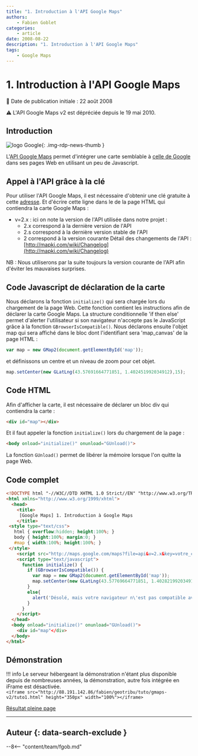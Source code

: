 ```yaml
---
title: "1. Introduction à l'API Google Maps"
authors:
    - Fabien Goblet
categories:
    - article
date: 2008-08-22
description: "1. Introduction à l'API Google Maps"
tags:
    - Google Maps
---
```


# 1. Introduction à l'API Google Maps

:calendar: Date de publication initiale : 22 août 2008

:warning: L'API Google Maps v2 est dépréciée depuis le 19 mai 2010.

## Introduction

![logo Google](https://cdn.geotribu.fr/img/logos-icones/entreprises_association/google/google.webp "logo Google"){: .img-rdp-news-thumb }

L'[API Google Maps](http://code.google.com/intl/fr/apis/maps/) permet d'intégrer une carte semblable à [celle de Google](http://maps.google.fr/maps?hl=fr&tab=wl) dans ses pages Web en utilisant un peu de Javascript.

## Appel à l'API grâce à la clé

Pour utiliser l'API Google Maps, il est nécessaire d'obtenir une clé gratuite à cette [adresse](http://code.google.com/intl/fr/apis/maps/signup.html). Et d'écrire cette ligne dans le de la page HTML qui contiendra la carte Google Maps :  

- v=2.x : ici on note la version de l'API utilisée dans notre projet :
    - 2.x correspond à la dernière version de l'API
    - 2.s correspond à la dernière version stable de l'API
    - 2 correspond à la version courante Détail des changements de l'API : [http://mapki.com/wiki/Changelog](http://mapki.com/wiki/Changelog)

NB : Nous utiliserons par la suite toujours la version courante de l'API afin d'éviter les mauvaises surprises.

## Code Javascript de déclaration de la carte

Nous déclarons la fonction `initialize()` qui sera chargée lors du chargement de la page Web. Cette fonction contient les instructions afin de déclarer la carte Google Maps. La structure conditionnelle 'if then else' permet d'alerter l'utilisateur si son navigateur n'accepte pas le JavaScript grâce à la fonction `GBrowserIsCompatible()`. Nous déclarons ensuite l'objet map qui sera affiché dans le bloc dont l'identifiant sera 'map_canvas' de la page HTML :

```javascript
var map = new GMap2(document.getElementById('map'));
```

et définissons un centre et un niveau de zoom pour cet objet.

```javascript
map.setCenter(new GLatLng(43.57691664771851, 1.402451992034912),15);
```

## Code HTML

Afin d'afficher la carte, il est nécessaire de déclarer un bloc div qui contiendra la carte :

```html
<div id="map"></div>
```

Et il faut appeler la fonction `initialize()` lors du chargement de la page :

```html
<body onload="initialize()" onunload="GUnload()">
```

La fonction `GUnload()` permet de libérer la mémoire lorsque l'on quitte la page Web.

## Code complet

```html
<!DOCTYPE html "-//W3C//DTD XHTML 1.0 Strict//EN" "http://www.w3.org/TR/xhtml1/DTD/xhtml1-strict.dtd">
<html xmlns="http://www.w3.org/1999/xhtml">
  <head>
    <title>
     [Google Maps] 1. Introduction à Google Maps
    </title>
 <style type="text/css">
   html { overflow:hidden; height:100%; }
   body { height:100%; margin:0; }
   #map { width:100%; height:100%; }
 </style>
    <script src="http://maps.google.com/maps?file=api&v=2.x&key=votre_clé_ici" type="text/javascript"></script>
    <script type="text/javascript">
      function initialize() {
        if (GBrowserIsCompatible()) {
          var map = new GMap2(document.getElementById('map'));
          map.setCenter(new GLatLng(43.57769664771851, 1.402821992034912),16);
        }
        else{
          alert('Désolé, mais votre navigateur n\'est pas compatible avec Google Maps');
        }
      }
    </script>
  </head>
  <body onload="initialize()" onunload="GUnload()">
    <div id="map"</div>
  </body>
</html>
```

## Démonstration

!!! info
    Le serveur hébergeant la démonstration n'étant plus disponible depuis de nombreuses années, la démonstration, autre fois intégrée en iFrame est désactivée.  
    `<iframe src="http://88.191.142.86/fabien/geotribu/tuto/gmaps-v2/tuto1.html" height="350px" width="100%"></iframe>`

[Résultat pleine page](http://88.191.142.86/fabien/geotribu/tuto/gmaps-v2/tuto1.html)

----

## Auteur {: data-search-exclude }

--8<-- "content/team/fgob.md"
